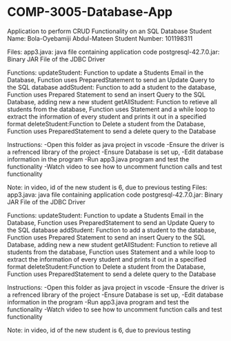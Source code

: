 # COMP-3005-Database-App
Application to perform CRUD Functionality on an SQL Database
Student Name: Bola-Oyebamiji Abdul-Mateen
Student Number: 101198311

Files:
    app3.java: java file containing application code 
    postgresql-42.7.0.jar: Binary JAR File of the JDBC Driver

Functions:
    updateStudent: Function to update a Students Email in the Database, Function uses PreparedStatement to send an Update Query to the SQL database
    addStudent: Function to add a student to the database, Function uses Prepared Statement to send an insert Query to the SQL Database, adding new a new student
    getAllStudent: Function to retieve all students from the database, Function uses Statement and a while loop to extract the information of every student and prints it out in a specified format
    deleteStudent:Function to Delete a student from the Database, Function uses PreparedStatement to send a delete query to the Database

Instructions:
-Open this folder as java project in vscode
-Ensure the driver is a refrenced library of the project
-Ensure Database is set up,
-Edit database information in the program
-Run app3.java program and test the functionality
-Watch video to see how to uncomment function calls and test functionality

Note: in video, id of the new student is 6, due to previous testing
Files:
    app3.java: java file containing application code 
    postgresql-42.7.0.jar: Binary JAR File of the JDBC Driver

Functions:
    updateStudent: Function to update a Students Email in the Database, Function uses PreparedStatement to send an Update Query to the SQL database
    addStudent: Function to add a student to the database, Function uses Prepared Statement to send an insert Query to the SQL Database, adding new a new student
    getAllStudent: Function to retieve all students from the database, Function uses Statement and a while loop to extract the information of every student and prints it out in a specified format
    deleteStudent:Function to Delete a student from the Database, Function uses PreparedStatement to send a delete query to the Database

Instructions:
-Open this folder as java project in vscode
-Ensure the driver is a refrenced library of the project
-Ensure Database is set up,
-Edit database information in the program
-Run app3.java program and test the functionality
-Watch video to see how to uncomment function calls and test functionality

Note: in video, id of the new student is 6, due to previous testing
